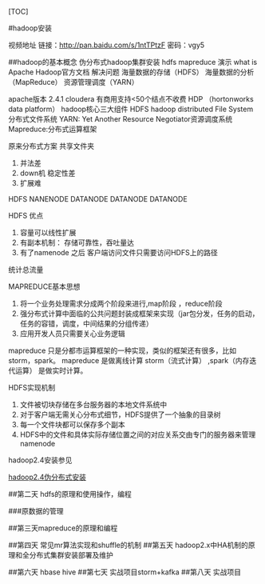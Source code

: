 [TOC]

#hadoop安装

视频地址
链接：http://pan.baidu.com/s/1ntTPtzF 密码：vgy5

##hadoop的基本概念  伪分布式hadoop集群安装  hdfs mapreduce 演示
what is Apache Hadoop官方文档
解决问题
海量数据的存储（HDFS）
海量数据的分析（MapReduce）
资源管理调度（YARN）

apache版本 2.4.1
cloudera 有商用支持<50个结点不收费
HDP （hortonworks data platform）
hadoop核心三大组件
HDFS hadoop distributed File System 分布式文件系统
YARN: Yet Another Resource Negotiator资源调度系统
Mapreduce:分布式运算框架

原来分布式方案 共享文件夹

1. 并法差
2. down机  稳定性差
3. 扩展难

HDFS
NANENODE
DATANODE
DATANODE
DATANODE

HDFS 优点  

1. 容量可以线性扩展
2. 有副本机制： 存储可靠性，吞吐量达
3. 有了namenode 之后  客户端访问文件只需要访问HDFS上的路径

统计总流量


MAPREDUCE基本思想

1. 将一个业务处理需求分成两个阶段来进行,map阶段 ，reduce阶段
2. 强分布式计算中面临的公共问题封装成框架来实现（jar包分发，任务的启动，任务的容错，调度，中间结果的分组传递）
3. 应用开发人员只需要关心业务逻辑

mapreduce 只是分都市运算框架的一种实现，类似的框架还有很多，比如 storm，spark。
mapreduce 是做离线计算 
storm（流式计算） ,spark（内存迭代运算） 是做实时计算。

HDFS实现机制

1. 文件被切块存储在多台服务器的本地文件系统中
2. 对于客户端无需关心分布式细节，HDFS提供了一个抽象的目录树
3. 每一个文件块都可以保存多个副本
4. HDFS中的文件和具体实际存储位置之间的对应关系交由专门的服务器来管理 namenode

hadoop2.4安装参见

[hadoop2.4伪分布式安装](02.hadoop伪分布式安装.md)



##第二天 hdfs的原理和使用操作，编程

###原数据的管理


##第三天mapreduce的原理和编程

##第四天 常见mr算法实现和shuffle的机制
##第五天  hadoop2.x中HA机制的原理和全分布式集群安装部署及维护

##第六天  hbase  hive
##第七天  实战项目storm+kafka
##第八天  实战项目 